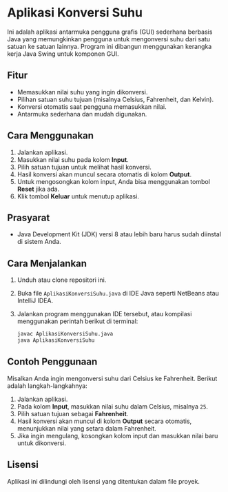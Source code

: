 
# Aplikasi Konversi Suhu

Ini adalah aplikasi antarmuka pengguna grafis (GUI) sederhana berbasis Java yang memungkinkan pengguna untuk mengonversi suhu dari satu satuan ke satuan lainnya. Program ini dibangun menggunakan kerangka kerja Java Swing untuk komponen GUI.

## Fitur

- Memasukkan nilai suhu yang ingin dikonversi.
- Pilihan satuan suhu tujuan (misalnya Celsius, Fahrenheit, dan Kelvin).
- Konversi otomatis saat pengguna memasukkan nilai.
- Antarmuka sederhana dan mudah digunakan.

## Cara Menggunakan

1. Jalankan aplikasi.
2. Masukkan nilai suhu pada kolom **Input**.
3. Pilih satuan tujuan untuk melihat hasil konversi.
4. Hasil konversi akan muncul secara otomatis di kolom **Output**.
5. Untuk mengosongkan kolom input, Anda bisa menggunakan tombol **Reset** jika ada.
6. Klik tombol **Keluar** untuk menutup aplikasi.

## Prasyarat

- Java Development Kit (JDK) versi 8 atau lebih baru harus sudah diinstal di sistem Anda.

## Cara Menjalankan

1. Unduh atau clone repositori ini.
2. Buka file `AplikasiKonversiSuhu.java` di IDE Java seperti NetBeans atau IntelliJ IDEA.
3. Jalankan program menggunakan IDE tersebut, atau kompilasi menggunakan perintah berikut di terminal:

    ```bash
    javac AplikasiKonversiSuhu.java
    java AplikasiKonversiSuhu
    ```

## Contoh Penggunaan

Misalkan Anda ingin mengonversi suhu dari Celsius ke Fahrenheit. Berikut adalah langkah-langkahnya:

1. Jalankan aplikasi.
2. Pada kolom **Input**, masukkan nilai suhu dalam Celsius, misalnya `25`.
3. Pilih satuan tujuan sebagai **Fahrenheit**.
4. Hasil konversi akan muncul di kolom **Output** secara otomatis, menunjukkan nilai yang setara dalam Fahrenheit.
5. Jika ingin mengulang, kosongkan kolom input dan masukkan nilai baru untuk dikonversi.

## Lisensi

Aplikasi ini dilindungi oleh lisensi yang ditentukan dalam file proyek.
